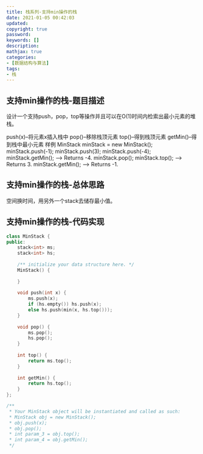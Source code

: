 ```yaml
---
title: 栈系列-支持min操作的栈
date: 2021-01-05 00:42:03
updated:
copyright: true
password:
keywords: []
description: 
mathjax: true
categories:
- [数据结构与算法]
tags: 
- 栈
---
```


## 支持min操作的栈-题目描述

设计一个支持push，pop，top等操作并且可以在O(1)时间内检索出最小元素的堆栈。

push(x)–将元素x插入栈中
pop()–移除栈顶元素
top()–得到栈顶元素
getMin()–得到栈中最小元素
样例
MinStack minStack = new MinStack();
minStack.push(-1);
minStack.push(3);
minStack.push(-4);
minStack.getMin();   --> Returns -4.
minStack.pop();
minStack.top();      --> Returns 3.
minStack.getMin();   --> Returns -1.

## 支持min操作的栈-总体思路

空间换时间，用另外一个stack去储存最小值。

## 支持min操作的栈-代码实现

```cpp
class MinStack {
public:
    stack<int> ms;
    stack<int> hs;
    
    /** initialize your data structure here. */
    MinStack() {
        
    }
    
    void push(int x) {
        ms.push(x);
        if (hs.empty()) hs.push(x);
        else hs.push(min(x, hs.top()));
    }
    
    void pop() {
        ms.pop();
        hs.pop();
    }
    
    int top() {
        return ms.top();
    }
    
    int getMin() {
        return hs.top();
    }
};

/**
 * Your MinStack object will be instantiated and called as such:
 * MinStack obj = new MinStack();
 * obj.push(x);
 * obj.pop();
 * int param_3 = obj.top();
 * int param_4 = obj.getMin();
 */
```
